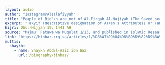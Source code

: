 ```yaml
---
layout: audio
author: "Instagram@Alsalafiyyah"
title: "People of Bid'ah are not of Al-Firqah Al-Najiyah (The Saved sect)"
excerpt: "Takyif (descriptive designation of Allah's Attributes) or Tamthil (likening Allah's Attributes to those of His creation)."
hijri: Dhul-Hijjah 19, 1441 AH
source: "Majmu’ Fatawa wa Muqolat 1/13, and published in Islamic Research Journal (seventh edition) issued in Rajab, Sha’ban, Ramadan, and Shawwal 1403 A.H."
link: "https://binbaz.org.sa/articles/1/%D8%A7%D9%84%D8%B9%D9%82%D9%8A%D8%AF%D8%A9-%D8%A7%D9%84%D8%B5%D8%AD%D9%8A%D8%AD%D8%A9-%D9%88%D9%85%D8%A7-%D9%8A%D8%B6%D8%A7%D8%AF%D9%87%D8%A7"
muftis:
  shaykh: 
    - name: Shaykh Abdul-Aziz ibn Baz
      url: /biography/binbaz/
---
```



